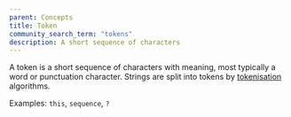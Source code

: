 ```yaml
---
parent: Concepts
title: Token
community_search_term: "tokens"
description: A short sequence of characters
---
```


A token is a short sequence of characters with meaning, most typically a word or punctuation character.
Strings are split into tokens by [tokenisation](/tokenisation) algorithms.

Examples: `this`, `sequence`, `?`
